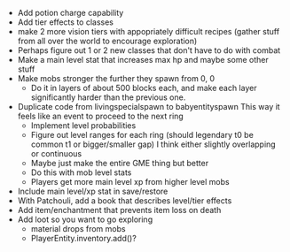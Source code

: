 - Add potion charge capability
- Add tier effects to classes
- make 2 more vision tiers with appopriately difficult recipes (gather stuff from all over the world to encourage exploration)
- Perhaps figure out 1 or 2 new classes that don't have to do with combat
- Make a main level stat that increases max hp and maybe some other stuff
- Make mobs stronger the further they spawn from 0, 0
  - Do it in layers of about 500 blocks each, and make each layer significantly harder than the previous one.
- Duplicate code from livingspecialspawn to babyentityspawn
This way it feels like an event to proceed to the next ring
  - Implement level probabilities
  - Figure out level ranges for each ring (should legendary t0 be common t1 or bigger/smaller gap) I think either slightly overlapping or continuous
  - Maybe just make the entire GME thing but better
  - Do this with mob level stats
  - Players get more main level xp from higher level mobs
- Include main level/xp stat in save/restore
- With Patchouli, add a book that describes level/tier effects
- Add item/enchantment that prevents item loss on death
- Add loot so you want to go exploring
    - material drops from mobs
    - PlayerEntity.inventory.add()?

